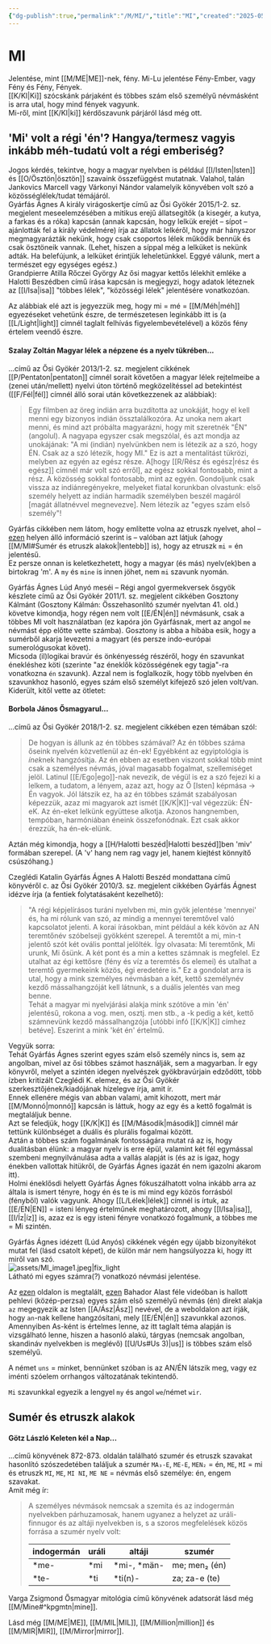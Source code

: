 ```yaml
---
{"dg-publish":true,"permalink":"/M/MI/","title":"MI","created":"2025-05-29T14:32","updated":"2025-10-17T01:45"}
---
```



# MI

Jelentése, mint [[M/ME\|ME]]-nek, fény. Mi-Lu jelentése Fény-Ember, vagy Fény és Fény, Fények.  
[[K/KI\|Ki]] szócskánk párjaként és többes szám első személyű névmásként is arra utal, hogy mind fények vagyunk.  
Mi-ről, mint [[K/KI\|ki]] kérdőszavunk párjáról lásd még ott.  

## 'Mi' volt a régi 'én'? Hangya/termesz vagyis inkább méh-tudatú volt a régi emberiség?

Jogos kérdés, tekintve, hogy a magyar nyelvben is például [[I/Isten\|Isten]] és [[O/Ösztön\|ösztön]] szavaink összefüggést mutatnak. Valahol, talán Jankovics Marcell vagy Várkonyi Nándor valamelyik könyvében volt szó a közösséglélek/tudat témájáról.  
Gyárfás Ágnes A király virágoskertje című az Ősi Gyökér 2015/1-2. sz. megjelent meseelemzésében a mitikus erejű állatsegítők (a kisegér, a kutya, a farkas és a róka) kapcsán (annak kapcsán, hogy lelkük erejét – sípot – ajánlották fel a király védelmére) írja az állatok lelkéről, hogy már hányszor megmagyarázták nekünk, hogy csak csoportos lélek működik bennük és csak ösztöneik vannak. (Lehet, hiszen a síppal még a lelküket is nekünk adták. Ha belefújunk, a lelküket érintjük leheletünkkel. Eggyé válunk, mert a természet egy egységes egész.)  
Grandpierre Atilla Rőczei György Az ősi magyar kettős lélekhit emléke a Halotti Beszédben című írása kapcsán is megjegyzi, hogy adatok léteznek az [[I/Isa\|isa]] "többes lélek", "közösségi lélek" jelentésére vonatkozóan.  

Az alábbiak elé azt is jegyezzük meg, hogy mi = mé = [[M/Méh\|méh]] egyezéseket vehetünk észre, de természetesen leginkább itt is (a [[L/Light\|light]] címnél taglalt felhívás figyelembevételével) a közös fény értelem veendő észre.  

#### Szalay Zoltán Magyar lélek a népzene és a nyelv tükrében...  

...című az Ősi Gyökér 2013/1-2. sz. megjelent cikkének [[P/Pentaton\|pentaton]] címnél sorait követően a magyar lélek rejtelmeibe a (zenei után/mellett) nyelvi úton történő megközelítéssel ad betekintést ([[F/Fél\|fél]] címnél álló sorai után következzenek az alábbiak):  
> Egy filmben az öreg indián arra buzdította az unokáját, hogy el kell menni egy bizonyos indián össztalálkozóra. Az unoka nem akart menni, és mind azt próbálta magyarázni, hogy mit szeretnék "ÉN" (angolul). A nagyapa egyszer csak megszólal, és azt mondja az unokájának: "A mi (indián) nyelvünkben nem is létezik az a szó, hogy ÉN. Csak az a szó létezik, hogy MI." Ez is azt a mentalitást tükrözi, melyben az egyén az egész része. A\[hogy [[R/Rész és egész\|rész és egész]] címnél már volt szó erről\], az egész sokkal fontosabb, mint a rész. A közösség sokkal fontosabb, mint az egyén. Gondoljunk csak vissza az indiánregényekre, melyeket fiatal korunkban olvastunk: első személy helyett az indián harmadik személyben beszél magáról \[magát állatnévvel megnevezve\]. Nem létezik az "egyes szám első személy"!  

  

Gyárfás cikkében nem látom, hogy említette volna az etruszk nyelvet, ahol – [ezen](https://web.archive.org/web/20060212140157/http://www.continuitas.com/morrisrev1.pdf) helyen álló információ szerint is – valóban azt látjuk (ahogy [[M/MI#Sumér és etruszk alakok\|lentebb]] is), hogy az etruszk `mi` = én jelentésű.  
Ez persze onnan is keletkezhetett, hogy a magyar (és más) nyelv(ek)ben a birtokrag 'm'. A `my` és `mine` is innen jöhet, nem `mi` szavunk nyomán.  

Gyárfás Ágnes Lúd Anyó meséi – Régi angol gyermekversek ősgyök készlete című az Ősi Gyökér 2011/1. sz. megjelent cikkében Gosztony Kálmánt (Gosztony Kálmán: Összehasonlító szumér nyelvtan 41. old.) követve kimondja, hogy régen nem volt [[E/ÉN\|én]] névmásunk, csak a többes MI volt használatban (ez kapóra jön Gyárfásnak, mert az angol `me` névmást épp előtte vette számba). Gosztony is abba a hibába esik, hogy a sumérből akarja levezetni a magyart (és persze indo-európai sumerológusokat követ).  
Micsoda (il)logikai bravúr és önkényesség részéről, hogy én szavunkat énekléshez köti (szerinte "az éneklők közösségének egy tagja"-ra vonatkozna `én` szavunk). Azzal nem is foglalkozik, hogy több nyelvben én szavunkhoz hasonló, egyes szám első személyt kifejező szó jelen volt/van.  
Kiderült, kitől vette az ötletet:  

#### Borbola János Ősmagyarul...  

...című az Ősi Gyökér 2018/1-2. sz. megjelent cikkében ezen témában szól:  
> De hogyan is állunk az én többes számával? Az én többes száma őseink nyelvén közvetlenül az én-ek! Egyébként az egyiptológia is *ínek*nek hangzósítja. Az én ebben az esetben viszont sokkal több mint csak a személyes névmás, jóval magasabb fogalmat, szellemiséget jelöl. Latinul [[E/Ego\|ego]]-nak nevezik, de végül is ez a szó fejezi ki a lelkem, a tudatom, a lényem, azaz azt, hogy az Ő \[Isten\] képmása → Én vagyok. Jól látszik ez, ha az én többes számát szabályosan képezzük, azaz mi magyarok azt ismét [[K/K\|K]]-val végezzük: ÉN-eK. Az én-eket lelkünk együttese alkotja. Azonos hangnemben, tempóban, harmóniában éneink összefonódnak. Ezt csak akkor érezzük, ha én-ek-elünk.  

Aztán még kimondja, hogy a [[H/Halotti beszéd\|Halotti beszéd]]ben 'miv' formában szerepel. (A 'v' hang nem rag vagy jel, hanem kiejtést könnyítő csúszóhang.)  

Czeglédi Katalin Gyárfás Ágnes A Halotti Beszéd mondattana című könyvéről c. az Ősi Gyökér 2010/3. sz. megjelent cikkében Gyárfás Ágnest idézve írja (a fentiek folytatásaként kezelhető):  
> "A régi képjelírásos turáni nyelvben mi, min gyök jelentése 'mennyei' és, ha mi rólunk van szó, az mindig a mennyei teremtővel való kapcsolatot jelenti. A korai írásokban, mint például a kék kövön az AN teremtőnév szóbelseji gyökként szerepel. A teremtőt a mi, min-t jelentő szót két ovális ponttal jelölték. Így olvasata: Mi teremtőnk, Mi urunk, Mi ősünk. A két pont és a min a kettes számnak is megfelel. Ez utalhat az égi kettősre (fény és víz a teremtés ős elemei) és utalhat a teremtő gyermekeink közös, égi eredetére is." Ez a gondolat arra is utal, hogy a mink személyes névmásban a két, kettő személynév kezdő mássalhangzóját kell látnunk, s a duális jelentés van meg benne.  
> Tehát a magyar mi nyelvjárási alakja mink szótöve a min 'én' jelentésű, rokona a vog. men, osztj. men stb., a -k pedig a két, kettő számnevünk kezdő mássalhangzója \[utóbbi infó [[K/K\|K]] címhez betéve\]. Eszerint a mink 'két én' értelmű.  

Vegyük sorra:  
Tehát Gyárfás Ágnes szerint egyes szám első személy nincs is, sem az angolban, mivel az ősi többes számot használják, sem a magyarban. Ír egy könyvről, melyet a szintén idegen nyelvészek gyökbravúrjain edződött, több ízben kritizált Czeglédi K. elemez, és az Ősi Gyökér szerkesztőjének/kiadójának hízelegve írja, amit ír.  
Ennek ellenére mégis van abban valami, amit kihozott, mert már [[M/Monnó\|monnó]] kapcsán is láttuk, hogy az egy és a kettő fogalmát is megtaláljuk benne.  
Azt se feledjük, hogy [[K/K\|K]] és [[M/Második\|második]] címnél már tettünk különbséget a duális és plurális fogalmai között.  
Aztán a többes szám fogalmának fontosságára mutat rá az is, hogy dualitásban élünk: a magyar nyelv is erre épül, valamint két fél egymással szembeni megnyilvánulása adta a vallás alapját is (és az is igaz, hogy énekben vallottak hitükről, de Gyárfás Ágnes igazát én nem igazolni akarom itt).  
Holmi éneklősdi helyett Gyárfás Ágnes fókuszálhatott volna inkább arra az általa is ismert tényre, hogy én és te is mi mind egy közös forrásból (fényből) valók vagyunk. Ahogy [[L/Lélek\|lélek]] címnél is írtuk, az [[E/EN\|EN]] = isteni lényeg értelműnek meghatározott, ahogy [[I/Isa\|isa]], [[I/Íz\|íz]] is, azaz ez is egy isteni fényre vonatkozó fogalmunk, a többes me = Mi szintén.  

Gyárfás Ágnes idézett (Lúd Anyós) cikkének végén egy újabb bizonyítékot mutat fel (lásd csatolt képet), de külön már nem hangsúlyozza ki, hogy itt miről van szó.  
![assets/MI_image1.jpeg|fix_light](/img/user/M/assets/MI_image1.jpeg)  
Látható mi egyes számra(?) vonatkozó névmási jelentése.  


Az [ezen](http://www.languagesgulper.com/eng/Pahlavi.html) oldalon is megtalált, [ezen](https://www.youtube.com/watch?v=VEwAuVTSIUo) Bahador Alast féle videóban is hallott pehlevi (közép-perzsa) egyes szám első személyű névmás (én) direkt alakja `az` megegyezik az Isten [[A/Ász\|Ász]] nevével, de a weboldalon azt írják, hogy `an`-nak kellene hangzósítani, mely [[E/ÉN\|én]] szavunkkal azonos.  
Amennyiben As-ként is értelmes lenne, az itt taglalt téma alapján is vizsgálható lenne, hiszen a hasonló alakú, tárgyas (nemcsak angolban, skandináv nyelvekben is meglévő) [[U/Us#Us 3)\|us]] is többes szám első személyű.  

A német `uns` = minket, bennünket szóban is az AN/ÉN látszik meg, vagy ez iménti szóelem orrhangos változatának tekintendő.  

`Mi` szavunkkal egyezik a lengyel `my` és angol `we`/német `wir`.  

## Sumér és etruszk alakok

#### Götz László Keleten kél a Nap...  

...című könyvének 872-873. oldalán található szumér és etruszk szavakat hasonlító szószedetében találjuk a szumér `MA₃-E`, `ME-E`, `MEN₂` = én, `ME`, `MI` = mi és etruszk `MI`, `ME`, `MI NI`, `ME NE` = névmás első személye: én, engem szavakat.  
Amit még ír:  
> A személyes névmások nemcsak a szemita és az indogermán nyelvekben párhuzamosak, hanem ugyanez a helyzet az uráli-finnugor és az altáji nyelvekben is, s a szoros megfelelések közös forrása a szumér nyelv volt:  
> 
> |indogermán|uráli|altáji|szumér|
> |---|---|---|---|
> |\*me-|\*mi|\*mi-, \*män-|me; men₂ (én)|
> |\*te-|*ti|\*ti(n)-|za; za-e (te)|

Varga Zsigmond Ősmagyar mitológia című könyvének adatsorát lásd még [[M/Mine#^kpgmtn\|mine]].  

Lásd még [[M/ME\|ME]], [[M/MIL\|MIL]], [[M/Million\|million]] és [[M/MIR\|MIR]], [[M/Mirror\|mirror]].  

